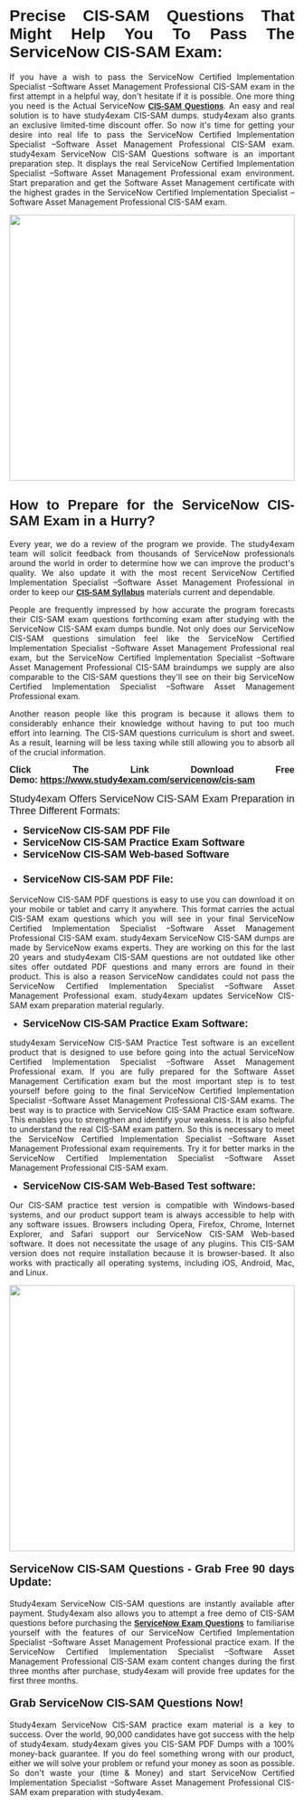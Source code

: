 <h1 style="text-align: justify;"><span style="font-family:Verdana,Geneva,sans-serif;"><strong>Precise CIS-SAM Questions That Might Help You To Pass The ServiceNow CIS-SAM Exam:</strong></span></h1>

<p style="text-align: justify;">If you have a wish to pass the ServiceNow Certified Implementation Specialist –Software Asset Management Professional CIS-SAM exam in the first attempt in a helpful way, don't hesitate if it is possible. One more thing you need is the Actual ServiceNow <a href="https://www.study4exam.com/servicenow/free-cis-sam-questions"><span style="font-family:Verdana,Geneva,sans-serif;"><strong>CIS-SAM Questions</strong></span></a>. An easy and real solution is to have study4exam CIS-SAM dumps. study4exam also grants an exclusive limited-time discount offer. So now it's time for getting your desire into real life to pass the ServiceNow Certified Implementation Specialist –Software Asset Management Professional CIS-SAM exam. study4exam ServiceNow CIS-SAM Questions software is an important preparation step. It displays the real ServiceNow Certified Implementation Specialist –Software Asset Management Professional exam environment. Start preparation and get the Software Asset Management certificate with the highest grades in the ServiceNow Certified Implementation Specialist –Software Asset Management Professional CIS-SAM exam.</p>

<p style="text-align: justify;"><a href="https://www.study4exam.com/servicenow/cis-sam"><img alt="" src="https://www.thequestionanswers.com/wp-content/uploads/2022/02/Study4Exam-Cert-Exams-Questions.webp" style="width: 100%; height: 470px;" /></a></p>

<h2 style="text-align: justify;"><span style="font-family:Verdana,Geneva,sans-serif;"><span style="font-size:24px;"><strong>How to Prepare for the ServiceNow CIS-SAM Exam in a Hurry?</strong></span></span></h2>

<p style="text-align: justify;">Every year, we do a review of the program we provide. The study4exam team will solicit feedback from thousands of ServiceNow professionals around the world in order to determine how we can improve the product's quality. We also update it with the most recent ServiceNow Certified Implementation Specialist –Software Asset Management Professional in order to keep our <a href="https://www.study4exam.com/servicenow/syllabus/cis-sam"><span style="font-family:Verdana,Geneva,sans-serif;"><strong>CIS-SAM Syllabus</strong></span></a> materials current and dependable.</p>

<p style="text-align: justify;">People are frequently impressed by how accurate the program forecasts their CIS-SAM exam questions forthcoming exam after studying with the ServiceNow CIS-SAM exam dumps bundle. Not only does our ServiceNow CIS-SAM questions simulation feel like the ServiceNow Certified Implementation Specialist –Software Asset Management Professional real exam, but the ServiceNow Certified Implementation Specialist –Software Asset Management Professional CIS-SAM braindumps we supply are also comparable to the CIS-SAM questions they'll see on their big ServiceNow Certified Implementation Specialist –Software Asset Management Professional exam.</p>

<p style="text-align: justify;">Another reason people like this program is because it allows them to considerably enhance their knowledge without having to put too much effort into learning. The CIS-SAM questions curriculum is short and sweet. As a result, learning will be less taxing while still allowing you to absorb all of the crucial information.</p>

<p style="text-align: justify;"><span style="font-size:16px;"><span style="font-family:Verdana,Geneva,sans-serif;"><strong>Click The Link Download Free Demo: <a href="https://www.study4exam.com/servicenow/cis-sam">https://www.study4exam.com/servicenow/cis-sam</a></strong></span></span></p>

<p style="text-align: justify;"><span style="font-size:18px;"><span style="font-family:Tahoma,Geneva,sans-serif;">Study4exam Offers ServiceNow CIS-SAM Exam Preparation in Three Different Formats:</span></span></p>

<ul>
	<li style="text-align: justify;"><span style="font-size:18px;"><span style="font-family:Tahoma,Geneva,sans-serif;"><strong>ServiceNow CIS-SAM PDF File</strong></span></span></li>
	<li style="text-align: justify;"><span style="font-size:18px;"><span style="font-family:Tahoma,Geneva,sans-serif;"><strong>ServiceNow CIS-SAM Practice Exam Software</strong></span></span></li>
	<li style="text-align: justify;"><span style="font-size:18px;"><span style="font-family:Tahoma,Geneva,sans-serif;"><strong>ServiceNow CIS-SAM Web-based Software</strong></span></span></li>
	<li>
	<h3 style="text-align: justify;"><span style="font-family:Verdana,Geneva,sans-serif;"><strong><span style="font-size:18px;">ServiceNow CIS-SAM PDF File:</span></strong></span></h3>
	</li>
</ul>

<p style="text-align: justify;">ServiceNow CIS-SAM PDF questions is easy to use you can download it on your mobile or tablet and carry it anywhere. This format carries the actual CIS-SAM exam questions which you will see in your final ServiceNow Certified Implementation Specialist –Software Asset Management Professional CIS-SAM exam. study4exam ServiceNow CIS-SAM dumps are made by ServiceNow exams experts. They are working on this for the last 20 years and study4exam CIS-SAM questions are not outdated like other sites offer outdated PDF questions and many errors are found in their product. This is also a reason ServiceNow candidates could not pass the ServiceNow Certified Implementation Specialist –Software Asset Management Professional exam. study4exam updates ServiceNow CIS-SAM exam preparation material regularly.</p>

<ul>
	<li style="text-align: justify;"><strong><span style="font-size:18px;"><span style="font-family:Verdana,Geneva,sans-serif;">ServiceNow CIS-SAM Practice Exam Software:</span></span></strong></li>
</ul>

<p style="text-align: justify;">study4exam ServiceNow CIS-SAM Practice Test software is an excellent product that is designed to use before going into the actual ServiceNow Certified Implementation Specialist –Software Asset Management Professional exam. If you are fully prepared for the Software Asset Management Certification exam but the most important step is to test yourself before going to the final ServiceNow Certified Implementation Specialist –Software Asset Management Professional CIS-SAM exams. The best way is to practice with ServiceNow CIS-SAM Practice exam software. This enables you to strengthen and identify your weakness. It is also helpful to understand the real CIS-SAM exam pattern. So this is necessary to meet the ServiceNow Certified Implementation Specialist –Software Asset Management Professional exam requirements. Try it for better marks in the ServiceNow Certified Implementation Specialist –Software Asset Management Professional CIS-SAM exam.</p>

<ul>
	<li style="text-align: justify;"><strong><span style="font-size:18px;"><span style="font-family:Tahoma,Geneva,sans-serif;">ServiceNow CIS-SAM Web-Based Test software:</span></span></strong></li>
</ul>

<p style="text-align: justify;">Our CIS-SAM practice test version is compatible with Windows-based systems, and our product support team is always accessible to help with any software issues. Browsers including Opera, Firefox, Chrome, Internet Explorer, and Safari support our ServiceNow CIS-SAM Web-based software. It does not necessitate the usage of any plugins. This CIS-SAM version does not require installation because it is browser-based. It also works with practically all operating systems, including iOS, Android, Mac, and Linux.</p>

<p style="text-align: justify;"><a href="https://www.study4exam.com/servicenow/cis-sam"><img alt="" src="https://www.thequestionanswers.com/wp-content/uploads/2022/02/Study4Exam-Cert-Exams-Questions-Discount.webp" style="width: 100%; height: 470px;" /></a></p>

<h4 style="text-align: justify;"><span style="font-family:Tahoma,Geneva,sans-serif;"><strong><span style="font-size:20px;">ServiceNow CIS-SAM Questions - Grab Free 90 days Update:</span></strong></span></h4>

<p style="text-align: justify;">Study4exam ServiceNow CIS-SAM questions are instantly available after payment. Study4exam also allows you to attempt a free demo of CIS-SAM questions before purchasing the <a href="https://www.study4exam.com/servicenow-exams"><span style="font-family:Verdana,Geneva,sans-serif;"><strong>ServiceNow Exam Questions</strong></span></a> to familiarise yourself with the features of our ServiceNow Certified Implementation Specialist –Software Asset Management Professional practice exam. If the ServiceNow Certified Implementation Specialist –Software Asset Management Professional CIS-SAM exam content changes during the first three months after purchase, study4exam will provide free updates for the first three months.</p>

<h4 style="text-align: justify;"><span style="font-family:Verdana,Geneva,sans-serif;"><strong><span style="font-size:20px;">Grab ServiceNow CIS-SAM Questions Now!</span></strong></span></h4>

<p style="text-align: justify;">Study4exam ServiceNow CIS-SAM practice exam material is a key to success. Over the world, 90,000 candidates have got success with the help of study4exam. study4exam gives you CIS-SAM PDF Dumps with a 100% money-back guarantee. If you do feel something wrong with our product, either we will solve your problem or refund your money as soon as possible. So don't waste your (time & Money) and start ServiceNow Certified Implementation Specialist –Software Asset Management Professional CIS-SAM exam preparation with study4exam.</p>
